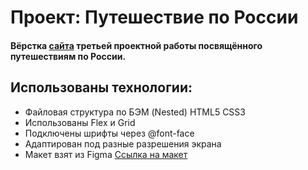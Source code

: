 # Проект: Путешествие по России



#### Вёрстка [сайта](######) третьей проектной работы посвящённого путешествиям по России.
## Использованы технологии:
* Файловая структура по БЭМ (Nested)
HTML5
CSS3
* Использованы Flex и Grid 
* Подключены шрифты через @font-face
* Адаптирован под разные разрешения экрана
* Макет взят из Figma [Ссылка на макет](https://www.figma.com/file/5S2WSbEFL6awjVWJ0NWL8Q/Sprint-3_-Russia-_-desktop-mobile?node-id=28503%3A0)





